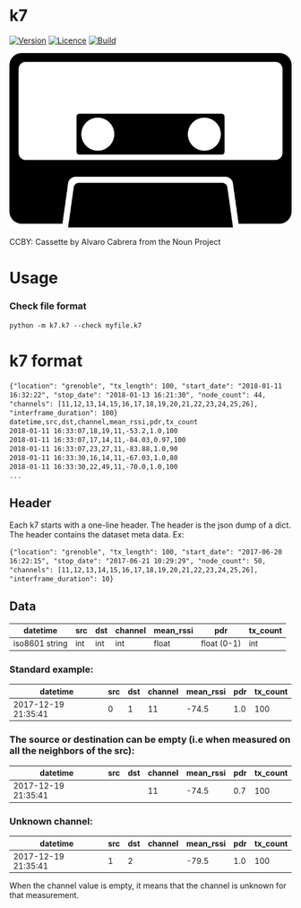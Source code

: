 # k7

[![Version](https://img.shields.io/pypi/v/k7.svg)](https://pypi.python.org/pypi/k7)
[![Licence](https://img.shields.io/pypi/l/k7.svg)](https://pypi.python.org/pypi/k7)
[![Build](https://travis-ci.org/keomabrun/k7.svg?branch=master)](https://travis-ci.org/keomabrun/k7)

![Cassette](https://raw.githubusercontent.com/keomabrun/k7/master/docs/static/cassette.png)

CCBY: Cassette by Alvaro Cabrera from the Noun Project

# Usage


### Check file format

```
python -m k7.k7 --check myfile.k7
```

# k7 format

```
{"location": "grenoble", "tx_length": 100, "start_date": "2018-01-11 16:32:22", "stop_date": "2018-01-13 16:21:30", "node_count": 44, "channels": [11,12,13,14,15,16,17,18,19,20,21,22,23,24,25,26], "interframe_duration": 100}
datetime,src,dst,channel,mean_rssi,pdr,tx_count
2018-01-11 16:33:07,18,19,11,-53.2,1.0,100
2018-01-11 16:33:07,17,14,11,-84.03,0.97,100
2018-01-11 16:33:07,23,27,11,-83.88,1.0,90
2018-01-11 16:33:30,16,14,11,-67.03,1.0,80
2018-01-11 16:33:30,22,49,11,-70.0,1.0,100
...
```

## Header

Each k7 starts with a one-line header. The header is the json dump of a dict. The header contains the dataset meta data.
Ex:
```
{"location": "grenoble", "tx_length": 100, "start_date": "2017-06-20 16:22:15", "stop_date": "2017-06-21 10:29:29", "node_count": 50, "channels": [11,12,13,14,15,16,17,18,19,20,21,22,23,24,25,26], "interframe_duration": 10}
```

## Data
| datetime            | src     | dst     | channel | mean_rssi | pdr         | tx_count |
|---------------------|---------|---------|---------|-----------|-------------|----------|
|  iso8601 string     | int     | int     | int     | float     | float (0-1) | int      |

### Standard example:

| datetime            | src     | dst     | channel | mean_rssi | pdr  | tx_count |
|---------------------|---------|---------|---------|-----------|------|----------|
| 2017-12-19 21:35:41 | 0       | 1       |  11     | -74.5     | 1.0  | 100      |

### The source or destination can be empty (i.e when measured on all the neighbors of the src):

| datetime            | src     | dst     | channel | mean_rssi | pdr  | tx_count | 
|---------------------|---------|---------|---------|-----------|------|----------|
| 2017-12-19 21:35:41 |         |         |  11     | -74.5     | 0.7  | 100      |

### Unknown channel:

| datetime            | src     | dst     | channel | mean_rssi | pdr  | tx_count |
|---------------------|---------|---------|---------|-----------|------|----------|
| 2017-12-19 21:35:41 | 1       | 2       |         | -79.5     | 1.0  | 100      |

When the channel value is empty, it means that the channel is unknown for that measurement.
